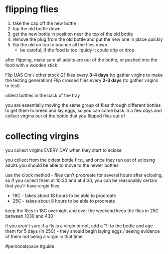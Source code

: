 # flipping flies
1) take the cap off the new bottle
2) tap the old bottle down
3) get the new bottle in position near the top of the old bottle
4) remove the plug from the old bottle and put the new one in place quickly
5) flip the old on top to bounce all the flies down
	- be careful, if the food is too liquidy it could drip or drop

after flipping, make sure all adults are out of the bottle, or pushed into the food with a wooden stick

Flip UAS Chr / other stock G1 flies every **3-4 days** (to gather virgins to make the testing generation)
Flip crossed flies every **2-3 days** (to gather virgins to test)

oldest bottles in the back of the tray

you are essentially moving the same group of flies through different bottles to get them to breed and lay eggs, so you can come back in a few days and collect virgins out of the bottle that you flipped flies out of
# collecting virgins
you collect virgins EVERY DAY when they start to eclose

you collect from the oldest bottle first, and once they run out of eclosing adults you should be able to move to the newer bottles

use the clock method - flies can't procreate for several hours after eclosing, so if you collect them at 10:30 and at 4:30, you can be reasonably certain that you'll have virgin flies 
- 18C - takes about 18 hours to be able to procreate
- 25C - takes about 8 hours to be able to procreate

keep the flies in 18C overnight and over the weekend
keep the flies in 25C between 1030 and 430 

if you aren't sure if a fly is a virgin or not, add a '?' to the bottle and age them for 5 days (in 25C) - they should begin laying eggs / seeing evidence of them not being a virgin in that time


#personalspace #guide 